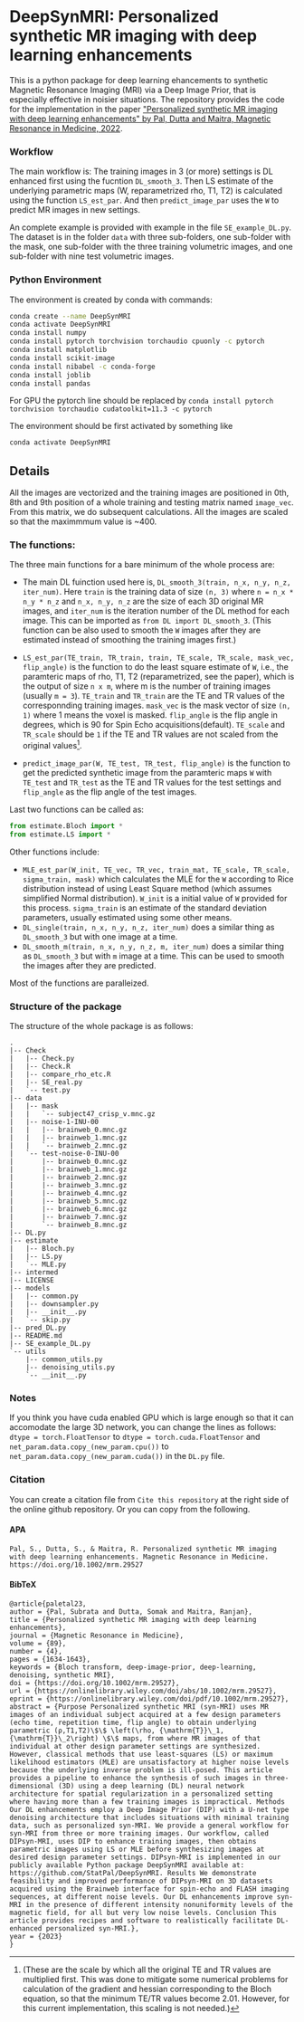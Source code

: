 # DeepSynMRI: Personalized synthetic MR imaging with deep learning enhancements

This is a python package for deep learning ehancements to synthetic Magnetic Resonance Imaging (MRI) via a Deep Image Prior, that is especially effective in noisier situations. The repository provides the code for the implementation in the paper ["Personalized synthetic MR imaging with deep learning enhancements" by Pal, Dutta and Maitra, Magnetic Resonance in Medicine, 2022](http://doi.org/10.1002/mrm.29527).

### Workflow
The main workflow is:
The training images in 3 (or more) settings is DL enhanced first using the fucntion `DL_smooth_3`. Then LS estimate of the underlying parametric maps (W, reparametrized rho, T1, T2) is calculated using the function `LS_est_par`. And then `predict_image_par` uses the `W` to predict MR images in new settings.  

An complete example is provided with example in the file `SE_example_DL.py`. 
The dataset is in the folder `data` with three sub-folders, one sub-folder with the mask, one sub-folder with the three training volumetric images, and one sub-folder with nine test volumetric images. 

### Python Environment
The environment is created by conda with commands:
```bash
conda create --name DeepSynMRI
conda activate DeepSynMRI
conda install numpy
conda install pytorch torchvision torchaudio cpuonly -c pytorch
conda install matplotlib
conda install scikit-image
conda install nibabel -c conda-forge
conda install joblib
conda install pandas
```
For GPU the pytorch line should be replaced by `conda install pytorch torchvision torchaudio cudatoolkit=11.3 -c pytorch`

The environment should be first activated by something like
```bash
conda activate DeepSynMRI
```


## Details
All the images are vectorized and the training images are positioned in 0th, 8th and 9th position of a whole training and testing matrix named `image_vec`. From this matrix, we do subsequent calculations. All the images are scaled so that the maximmmum value is ~400. 

<!-- TE values are `0.01, 0.015,  0.02, 0.01, 0.03,  0.04, 0.01, 0.04, 0.08, 0.01, 0.06, 0.1`
TR values are `0.6,   0.6,   0.6,    1,     1,    1,    2,    2,    2,    3,    3,   3` -->


### The functions:
The three main functions for a bare minimum of the whole process are: 
- The main DL fuinction used here is, `DL_smooth_3(train, n_x, n_y, n_z, iter_num)`. Here `train` is the training data of size `(n, 3)` where `n = n_x * n_y * n_z` and `n_x, n_y, n_z` are the size of each 3D original MR images, and `iter_num` is the iteration number of the DL method for each image. This can be imported as `from DL import DL_smooth_3`. (This function can be also used to smooth the `W` images after they are estimated instead of smoothing the training images first.) 

- `LS_est_par(TE_train, TR_train, train, TE_scale, TR_scale, mask_vec, flip_angle)` is the function to do the least square estimate of `W`, i.e., the paramteric maps of rho, T1, T2 (reparametrized, see the paper), which is the output of size `n x m`, where m is the number of training images (usually `m = 3`). `TE_train` and `TR_train` are the TE and TR values of the corresponnding training images. `mask_vec` is the mask vector of size `(n, 1)` where 1 means the voxel is masked. `flip_angle` is the flip angle in degrees, which is 90 for Spin Echo acquisitions(default). `TE_scale` and `TR_scale` should be `1` if the TE and TR values are not scaled from the original values[^1].

- `predict_image_par(W, TE_test, TR_test, flip_angle)` is the function to get the predicted synthetic image from the paramteric maps `W` with `TE_test` and `TR_test` as the TE and TR values for the test settings and `flip_angle` as the flip angle of the test images. 

Last two functions can be called as: 
```py
from estimate.Bloch import *
from estimate.LS import *
```


Other functions include: 
- `MLE_est_par(W_init, TE_vec, TR_vec, train_mat, TE_scale, TR_scale, sigma_train, mask)` which calculates the MLE for the `W` according to Rice distribution instead of using Least Square method (which assumes simplified Normal distribution). `W_init` is a initial value of `W` provided for this process. `sigma_train` is an estimate of the standard deviation parameters, usually estimated using some other means. 
- `DL_single(train, n_x, n_y, n_z, iter_num)` does a similar thing as `DL_smooth_3` but with one image at a time. 
- `DL_smooth_m(train, n_x, n_y, n_z, m, iter_num)` does a similar thing as `DL_smooth_3` but with `m` image at a time. This can be used to smooth the images after they are predicted. 

Most of the functions are paralleized. 

[^1]: (These are the scale by which all the original TE and TR values are multiplied first. This was done to mitigate some numerical problems for calculation of the gradient and hessian corresponding to the Bloch equation, so that the minimum TE/TR values become 2.01. However, for this current implementation, this scaling is not needed.)

### Structure of the package
The structure of the whole package is as follows:
```{bash}
.
|-- Check
|   |-- Check.py
|   |-- Check.R
|   |-- compare_rho_etc.R
|   |-- SE_real.py
|   `-- test.py
|-- data
|   |-- mask
|   |   `-- subject47_crisp_v.mnc.gz
|   |-- noise-1-INU-00
|   |   |-- brainweb_0.mnc.gz
|   |   |-- brainweb_1.mnc.gz
|   |   `-- brainweb_2.mnc.gz
|   `-- test-noise-0-INU-00
|       |-- brainweb_0.mnc.gz
|       |-- brainweb_1.mnc.gz
|       |-- brainweb_2.mnc.gz
|       |-- brainweb_3.mnc.gz
|       |-- brainweb_4.mnc.gz
|       |-- brainweb_5.mnc.gz
|       |-- brainweb_6.mnc.gz
|       |-- brainweb_7.mnc.gz
|       `-- brainweb_8.mnc.gz
|-- DL.py
|-- estimate
|   |-- Bloch.py
|   |-- LS.py
|   `-- MLE.py
|-- intermed
|-- LICENSE
|-- models
|   |-- common.py
|   |-- downsampler.py
|   |-- __init__.py
|   `-- skip.py
|-- pred_DL.py
|-- README.md
|-- SE_example_DL.py
`-- utils
    |-- common_utils.py
    |-- denoising_utils.py
    `-- __init__.py
```

### Notes
If you think you have cuda enabled GPU which is large enough so that it can accomodate the large 3D network, you can change the lines as follows:
`dtype = torch.FloatTensor` to `dtype = torch.cuda.FloatTensor` and 
`net_param.data.copy_(new_param.cpu())` to `net_param.data.copy_(new_param.cuda())`
in the `DL.py` file.


### Citation
You can create a citation file from `Cite this repository` at the right side of the online github repository. Or you can copy from the following.
#### APA
```
Pal, S., Dutta, S., & Maitra, R. Personalized synthetic MR imaging with deep learning enhancements. Magnetic Resonance in Medicine. https://doi.org/10.1002/mrm.29527
```
#### BibTeX
```
@article{paletal23,
author = {Pal, Subrata and Dutta, Somak and Maitra, Ranjan},
title = {Personalized synthetic MR imaging with deep learning enhancements},
journal = {Magnetic Resonance in Medicine},
volume = {89},
number = {4},
pages = {1634-1643},
keywords = {Bloch transform, deep-image-prior, deep-learning, denoising, synthetic MRI},
doi = {https://doi.org/10.1002/mrm.29527},
url = {https://onlinelibrary.wiley.com/doi/abs/10.1002/mrm.29527},
eprint = {https://onlinelibrary.wiley.com/doi/pdf/10.1002/mrm.29527},
abstract = {Purpose Personalized synthetic MRI (syn-MRI) uses MR images of an individual subject acquired at a few design parameters (echo time, repetition time, flip angle) to obtain underlying parametric (ρ,T1,T2)\$\$ \left(\rho, {\mathrm{T}}\_1,{\mathrm{T}}\_2\right) \$\$ maps, from where MR images of that individual at other design parameter settings are synthesized. However, classical methods that use least-squares (LS) or maximum likelihood estimators (MLE) are unsatisfactory at higher noise levels because the underlying inverse problem is ill-posed. This article provides a pipeline to enhance the synthesis of such images in three-dimensional (3D) using a deep learning (DL) neural network architecture for spatial regularization in a personalized setting where having more than a few training images is impractical. Methods Our DL enhancements employ a Deep Image Prior (DIP) with a U-net type denoising architecture that includes situations with minimal training data, such as personalized syn-MRI. We provide a general workflow for syn-MRI from three or more training images. Our workflow, called DIPsyn-MRI, uses DIP to enhance training images, then obtains parametric images using LS or MLE before synthesizing images at desired design parameter settings. DIPsyn-MRI is implemented in our publicly available Python package DeepSynMRI available at: https://github.com/StatPal/DeepSynMRI. Results We demonstrate feasibility and improved performance of DIPsyn-MRI on 3D datasets acquired using the Brainweb interface for spin-echo and FLASH imaging sequences, at different noise levels. Our DL enhancements improve syn-MRI in the presence of different intensity nonuniformity levels of the magnetic field, for all but very low noise levels. Conclusion This article provides recipes and software to realistically facilitate DL-enhanced personalized syn-MRI.},
year = {2023}
}
```
